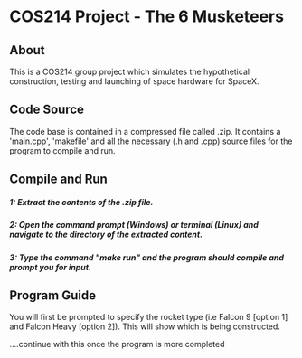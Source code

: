 # COS214 Project - The 6 Musketeers

## About
This is a COS214 group project which simulates the hypothetical construction, testing and launching of space hardware for SpaceX.

## Code Source
The code base is contained in a compressed file called <filename>.zip. It contains a 'main.cpp', 'makefile' and all the necessary (.h and .cpp) source files for the program to compile and run.

## Compile and Run
##### 1: Extract the contents of the <filename>.zip file.
##### 2: Open the command prompt (Windows) or terminal (Linux) and navigate to the directory of the extracted content.
##### 3: Type the command "make run" and the program should compile and prompt you for input.

## Program Guide
You will first be prompted to specify the rocket type (i.e Falcon 9 [option 1] and Falcon Heavy [option 2]). This will show which is being constructed.

....continue with this once the program is more completed
